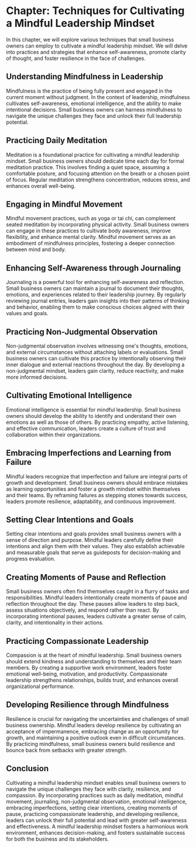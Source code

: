 Chapter: Techniques for Cultivating a Mindful Leadership Mindset
================================================================

In this chapter, we will explore various techniques that small business owners can employ to cultivate a mindful leadership mindset. We will delve into practices and strategies that enhance self-awareness, promote clarity of thought, and foster resilience in the face of challenges.

Understanding Mindfulness in Leadership
---------------------------------------

Mindfulness is the practice of being fully present and engaged in the current moment without judgment. In the context of leadership, mindfulness cultivates self-awareness, emotional intelligence, and the ability to make intentional decisions. Small business owners can harness mindfulness to navigate the unique challenges they face and unlock their full leadership potential.

Practicing Daily Meditation
---------------------------

Meditation is a foundational practice for cultivating a mindful leadership mindset. Small business owners should dedicate time each day for formal meditation practice. This involves finding a quiet space, assuming a comfortable posture, and focusing attention on the breath or a chosen point of focus. Regular meditation strengthens concentration, reduces stress, and enhances overall well-being.

Engaging in Mindful Movement
----------------------------

Mindful movement practices, such as yoga or tai chi, can complement seated meditation by incorporating physical activity. Small business owners can engage in these practices to cultivate body awareness, improve flexibility, and enhance mental clarity. Mindful movement serves as an embodiment of mindfulness principles, fostering a deeper connection between mind and body.

Enhancing Self-Awareness through Journaling
-------------------------------------------

Journaling is a powerful tool for enhancing self-awareness and reflection. Small business owners can maintain a journal to document their thoughts, emotions, and experiences related to their leadership journey. By regularly reviewing journal entries, leaders gain insights into their patterns of thinking and behavior, enabling them to make conscious choices aligned with their values and goals.

Practicing Non-Judgmental Observation
-------------------------------------

Non-judgmental observation involves witnessing one's thoughts, emotions, and external circumstances without attaching labels or evaluations. Small business owners can cultivate this practice by intentionally observing their inner dialogue and external reactions throughout the day. By developing a non-judgmental mindset, leaders gain clarity, reduce reactivity, and make more informed decisions.

Cultivating Emotional Intelligence
----------------------------------

Emotional intelligence is essential for mindful leadership. Small business owners should develop the ability to identify and understand their own emotions as well as those of others. By practicing empathy, active listening, and effective communication, leaders create a culture of trust and collaboration within their organizations.

Embracing Imperfections and Learning from Failure
-------------------------------------------------

Mindful leaders recognize that imperfection and failure are integral parts of growth and development. Small business owners should embrace mistakes as learning opportunities and foster a growth mindset within themselves and their teams. By reframing failures as stepping stones towards success, leaders promote resilience, adaptability, and continuous improvement.

Setting Clear Intentions and Goals
----------------------------------

Setting clear intentions and goals provides small business owners with a sense of direction and purpose. Mindful leaders carefully define their intentions and align them with their values. They also establish achievable and measurable goals that serve as guideposts for decision-making and progress evaluation.

Creating Moments of Pause and Reflection
----------------------------------------

Small business owners often find themselves caught in a flurry of tasks and responsibilities. Mindful leaders intentionally create moments of pause and reflection throughout the day. These pauses allow leaders to step back, assess situations objectively, and respond rather than react. By incorporating intentional pauses, leaders cultivate a greater sense of calm, clarity, and intentionality in their actions.

Practicing Compassionate Leadership
-----------------------------------

Compassion is at the heart of mindful leadership. Small business owners should extend kindness and understanding to themselves and their team members. By creating a supportive work environment, leaders foster emotional well-being, motivation, and productivity. Compassionate leadership strengthens relationships, builds trust, and enhances overall organizational performance.

Developing Resilience through Mindfulness
-----------------------------------------

Resilience is crucial for navigating the uncertainties and challenges of small business ownership. Mindful leaders develop resilience by cultivating an acceptance of impermanence, embracing change as an opportunity for growth, and maintaining a positive outlook even in difficult circumstances. By practicing mindfulness, small business owners build resilience and bounce back from setbacks with greater strength.

Conclusion
----------

Cultivating a mindful leadership mindset enables small business owners to navigate the unique challenges they face with clarity, resilience, and compassion. By incorporating practices such as daily meditation, mindful movement, journaling, non-judgmental observation, emotional intelligence, embracing imperfections, setting clear intentions, creating moments of pause, practicing compassionate leadership, and developing resilience, leaders can unlock their full potential and lead with greater self-awareness and effectiveness. A mindful leadership mindset fosters a harmonious work environment, enhances decision-making, and fosters sustainable success for both the business and its stakeholders.
